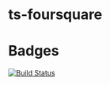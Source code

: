# ts-foursquare

# Badges

[![Build Status](https://secure.travis-ci.org/arnaud-zg/ts-foursquare.png?branch=master)](http://travis-ci.org/arnaud-zg/ts-foursquare)
